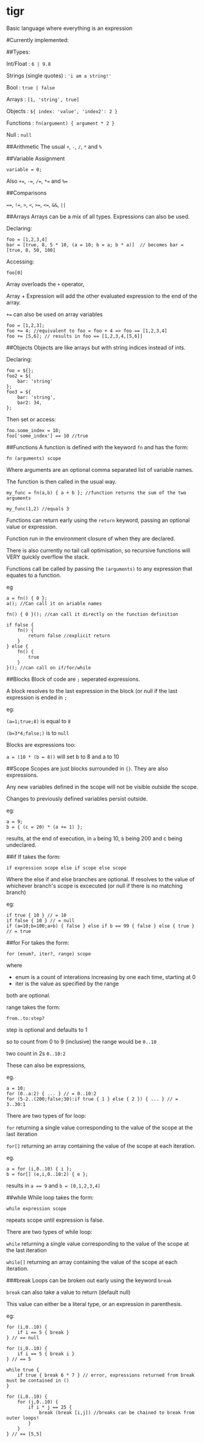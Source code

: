 # tigr
Basic language where everything is an expression

#Currently implemented:

##Types:

Int/Float : `6 | 9.8`

Strings (single quotes) : `'i am a string!'`

Bool : `true | false`

Arrays : `[1, 'string', true]`

Objects : `${ index: 'value', 'index2': 2 }`

Functions : `fn(argument) { argument * 2 }`

Null : `null`

##Arithmetic
The usual `+`, `-`, `/`, `*` and `%`

##Variable Assignment

`variable = 0;`

Also `+=`, `-=`, `/=`, `*=` and `%=`

##Comparisons

`==`, `!=`, `>`, `<`, `>=`, `<=`, `&&`, `||`

##Arrays
Arrays can be a mix of all types. Expressions can also be used.

Declaring:

```
foo = [1,2,3,4]
bar = [true, 8, 5 * 10, (a = 10; b = a; b * a)]  // becomes bar = [true, 8, 50, 100]
```

Accessing:

`foo[0]`

Array overloads the `+` operator,

Array + Expression will add the other evaluated expression to the end of the array.

`+=` can also be used on array variables

```
foo = [1,2,3];
foo += 4; //equivalent to foo = foo + 4 => foo == [1,2,3,4]
foo += [5,6]; // results in foo == [1,2,3,4,[5,6]]
```

##Objects
Objects are like arrays but with string indices instead of ints.

Declaring:

```
foo = ${};
foo2 = ${
    bar: 'string'
};
foo3 = ${
    bar: 'string',
    bar2: 34,
};
```

Then set or access:

```
foo.some_index = 10;
foo['some_index'] == 10 //true
```

##Functions
A function is defined with the keyword `fn` and has the form:

`fn (arguments) scope`

Where arguments are an optional comma separated list of variable names.

The function is then called in the usual way.

```
my_func = fn(a,b) { a + b }; //function returns the sum of the two arguments

my_func(1,2) //equals 3
```

Functions can return early using the `return` keyword, passing an optional value or expression.

Function run in the environment closure of when they are declared.

There is also currently no tail call optimisation, so recursive functions will VERY quickly overflow the stack.

Functions call be called by passing the `(arguments)` to any expression that equates to a function.

eg

```
a = fn() { 0 };
a(); //Can call it on ariable names

fn() { 0 }(); //can call it directly on the function definition

if false {
    fn() {
        return false //explicit return
    }
} else {
    fn() {
        true
    }
}(); //can call on if/for/while
```

##Blocks
Block of code are `;` seperated expressions.

A block resolves to the last expression in the block (or null if the last expression is ended in `;`

eg:

`(a=1;true;8)` is equal to `8`

`(b=3*4;false;)` is to `null`

Blocks are expressions too:

`a = (10 * (b = 8))` will set b to 8 and a to 10

##Scope
Scopes are just blocks surrounded in `{}`. They are also expressions.

Any new variables defined in the scope will not be visible outside the scope.

Changes to previously defined variables persist outside.

eg:

```
a = 9;
b = { (c = 20) * (a += 1) };
```

results, at the end of execution, in `a` being 10, `b` being 200 and c being undeclared.

##if
If takes the form:

`if expression scope else if scope else scope`

Where the else if and else branches are optional.
If resolves to the value of whichever branch's scope is excecuted (or null if there is no matching branch)

eg:

```
if true { 10 } // = 10
if false { 10 } // = null
if (a=10;b=100;a>b) { false } else if b == 99 { false } else { true } // = true
```
##for
For takes the form:

`for (enum?, iter?, range) scope`

where
- enum is a count of interations increasing by one each time, starting at 0
- iter is the value as specified by the range

both are optional.

range takes the form:

`from..to:step?`

step is optional and defaults to 1

so to count from 0 to 9 (inclusive) the range would be `0..10`

two count in 2s `0..10:2`

These can also be expressions, 

eg. 
```
a = 10; 
for (0..a:2) { ... } // = 0..10:2
for (5-2..(200;false;30):if true { 1 } else { 2 }) { ... } // = 3..30:1
```

There are two types of for loop:

`for` returning a single value corresponding to the value of the scope at the last iteration

`for[]` returning an array containing the value of the scope at each iteration.

eg.

```
a = for (i,0..10) { i };
b = for[] (e,i,0..10:2) { e };
```

results in `a == 9` and `b = [0,1,2,3,4]`

##while
While loop takes the form:

`while expression scope`

repeats scope until expression is false.

There are two types of while loop:

`while` returning a single value corresponding to the value of the scope at the last iteration

`while[]` returning an array containing the value of the scope at each iteration.

###break
Loops can be broken out early using the keyword ``break``

`break` can also take a value to return (default null)

This value can either be a literal type, or an expression in parenthesis.

eg:

```
for (i,0..10) {
    if i == 5 { break }
} // == null

for (i,0..10) {
    if i == 5 { break i }
} // == 5

while true {
    if true { break 6 * 7 } // error, expressions returned from break must be contained in ()
}

for (i,0..10) {
    for (j,0..10) {
        if i * j == 25 {
            break (break [i,j]) //breaks can be chained to break from outer loops!
        }
    }
} // == [5,5]
```

